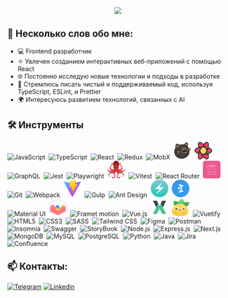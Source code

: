 <p align="center">
  <img src="assets/header.png">
</p>

## 📄 Несколько слов обо мне:

- 💻 Frontend разработчик
- ⚛️ Увлечен созданием интерактивных веб-приложений с помощью React
- 🌐 Постоянно исследую новые технологии и подходы в разработке
- 🚀 Стремлюсь писать чистый и поддерживаемый код, используя TypeScript, ESLint, и Prettier
- 🌍 Интересуюсь развитием технологий, связанных с AI

## 🛠️ Инструменты

<img src="https://cdn.jsdelivr.net/gh/devicons/devicon@latest/icons/javascript/javascript-original.svg" alt="JavaScript" title="JavaScript" width="40" height="40" />&nbsp;
<img src="https://cdn.jsdelivr.net/gh/devicons/devicon@latest/icons/typescript/typescript-original.svg" alt="TypeScript" title="TypeScript" width="40" height="40" />&nbsp;
<img src="https://cdn.jsdelivr.net/gh/devicons/devicon@latest/icons/react/react-original.svg" alt="React" title="React" width="40" height="40" />&nbsp;
<img src="https://cdn.jsdelivr.net/gh/devicons/devicon@latest/icons/redux/redux-original.svg" alt="Redux" title="Redux" width="40" height="40" />&nbsp;
<img src="https://cdn.jsdelivr.net/gh/devicons/devicon@latest/icons/mobx/mobx-original.svg" alt="MobX" title="MobX" width="40" height="40" />&nbsp;
<img src="./assets/zustand.svg" alt="Zustand" title="Zustand" width="40" height="40" />&nbsp;
<img src="./assets/react-query.svg" alt="React Query" title="React Query" width="40" height="40" />&nbsp;
<img src="https://cdn.jsdelivr.net/gh/devicons/devicon@latest/icons/graphql/graphql-plain.svg" alt="GraphQL" title="GraphQL" width="40" height="40" />&nbsp;
<img src="https://cdn.jsdelivr.net/gh/devicons/devicon@latest/icons/jest/jest-plain.svg" alt="Jest" title="Jest" width="40" height="40" />&nbsp;
<img src="https://cdn.jsdelivr.net/gh/devicons/devicon@latest/icons/playwright/playwright-original.svg" alt="Playwright" title="Playwright" width="40" height="40" />&nbsp;
<img src="./assets/react-testing-library.svg" alt="React Testing Library" title="React Testing Library" width="40" height="40" />&nbsp;
<img src="https://cdn.jsdelivr.net/gh/devicons/devicon@latest/icons/vitest/vitest-original.svg" alt="Vitest" title="Vitest" width="40" height="40" />&nbsp;
<img src="https://cdn.jsdelivr.net/gh/devicons/devicon@latest/icons/reactrouter/reactrouter-original.svg" alt="React Router" title="React Router" width="40" height="40" />&nbsp;
<img src="./assets/react-hook-form.svg" alt="React Hook Form" title="React Hook Form" width="40" height="40" />&nbsp;
<img src="https://cdn.jsdelivr.net/gh/devicons/devicon@latest/icons/git/git-original.svg" alt="Git" title="Git" width="40" height="40" />&nbsp;
<img src="https://cdn.jsdelivr.net/gh/devicons/devicon@latest/icons/webpack/webpack-original.svg" alt="Webpack" title="Webpack" width="40" height="40" />&nbsp;
<img src="./assets/vite.svg" alt="Vite" title="Vite" width="40" height="40" />&nbsp;
<img src="https://cdn.jsdelivr.net/gh/devicons/devicon@latest/icons/gulp/gulp-plain.svg" alt="Gulp" title="Gulp" width="40" height="40" />&nbsp;
<img src="https://cdn.jsdelivr.net/gh/devicons/devicon@latest/icons/antdesign/antdesign-original.svg" alt="Ant Design" title="Ant Design" width="40" height="40" />&nbsp;
<img src="./assets/chakra-ui-icon.svg" alt="Chakra UI" title="Chakra UI" width="40" height="40" />&nbsp;
<img src="./assets/mantine.svg" alt="Mantine" title="Mantine" width="40" height="40" />&nbsp;
<img src="https://cdn.jsdelivr.net/gh/devicons/devicon@latest/icons/materialui/materialui-original.svg" alt="Material UI" title="Material UI" width="40" height="40" />&nbsp;
<img src="./assets/chart-js.svg" alt="Chart.js" title="Chart.js" width="40" height="40" />&nbsp;
<img src="https://cdn.jsdelivr.net/gh/devicons/devicon@latest/icons/framermotion/framermotion-original.svg"  alt="Framet motion" title="Framet motion" width="40" height="40" />&nbsp;
<img src="https://cdn.jsdelivr.net/gh/devicons/devicon@latest/icons/vuejs/vuejs-original.svg" alt="Vue.js" title="Vue.js" width="40" height="40" />&nbsp;
<img src="./assets/vuex.svg" alt="Vuex" title="Vuex" width="40" height="40" />&nbsp;
<img src="./assets/pinia.svg" alt="Pinia" title="Pinia" width="40" height="40" />&nbsp;
<img src="https://cdn.jsdelivr.net/gh/devicons/devicon@latest/icons/vuetify/vuetify-original.svg" alt="Vuetify" title="Vuetify" width="40" height="40" />&nbsp;
<img src="https://cdn.jsdelivr.net/gh/devicons/devicon@latest/icons/html5/html5-original.svg" alt="HTML5" title="HTML5" width="40" height="40" />&nbsp;
<img src="https://cdn.jsdelivr.net/gh/devicons/devicon@latest/icons/css3/css3-original.svg" alt="CSS3" title="CSS3" width="40" height="40" />&nbsp;
<img src="https://cdn.jsdelivr.net/gh/devicons/devicon@latest/icons/sass/sass-original.svg" alt="SASS" title="SASS" width="40" height="40" />&nbsp;
<img src="https://cdn.jsdelivr.net/gh/devicons/devicon@latest/icons/tailwindcss/tailwindcss-original.svg" alt="Tailwind CSS" title="Tailwind CSS" width="40" height="40" />&nbsp;
<img src="https://cdn.jsdelivr.net/gh/devicons/devicon@latest/icons/figma/figma-original.svg" alt="Figma" title="Figma" width="40" height="40" />&nbsp;
<img src="https://cdn.jsdelivr.net/gh/devicons/devicon@latest/icons/postman/postman-original.svg" alt="Postman" title="Postman" width="40" height="40" />&nbsp;
<img src="https://cdn.jsdelivr.net/gh/devicons/devicon@latest/icons/insomnia/insomnia-original.svg" alt="Insomnia" title="Insomnia" width="40" height="40" />&nbsp;
<img src="https://cdn.jsdelivr.net/gh/devicons/devicon@latest/icons/swagger/swagger-original.svg" alt="Swagger" title="Swagger" width="40" height="40" />&nbsp;
<img src="https://cdn.jsdelivr.net/gh/devicons/devicon@latest/icons/storybook/storybook-original.svg" alt="StoryBook" title="StoryBook" width="40" height="40" />&nbsp;
<img src="https://cdn.jsdelivr.net/gh/devicons/devicon@latest/icons/nodejs/nodejs-original.svg" alt="Node.js" title="Node.js" width="40" height="40" />&nbsp;
<img src="https://cdn.jsdelivr.net/gh/devicons/devicon@latest/icons/express/express-original.svg" alt="Express.js" title="Express.js" width="40" height="40" />&nbsp;
<img src="https://cdn.jsdelivr.net/gh/devicons/devicon@latest/icons/nextjs/nextjs-original.svg" alt="Next.js" title="Next.js" width="40" height="40"/>&nbsp;
<img src="https://cdn.jsdelivr.net/gh/devicons/devicon@latest/icons/mongodb/mongodb-original.svg" alt="MongoDB" title="MongoDB" width="40" height="40" />&nbsp;
<img src="https://cdn.jsdelivr.net/gh/devicons/devicon@latest/icons/mysql/mysql-original.svg" alt="MySQL" title="MySQL" width="40" height="40" />&nbsp;
<img src="https://cdn.jsdelivr.net/gh/devicons/devicon@latest/icons/postgresql/postgresql-original.svg" alt="PostgreSQL" title="PostgreSQL" width="40" height="40" />&nbsp;
<img src="https://cdn.jsdelivr.net/gh/devicons/devicon@latest/icons/python/python-original.svg"  alt="Python" title="Python" width="40" height="40" />&nbsp;
<img src="https://cdn.jsdelivr.net/gh/devicons/devicon@latest/icons/java/java-original.svg" alt="Java" title="Java" width="40" height="40" />&nbsp;
<img src="https://cdn.jsdelivr.net/gh/devicons/devicon@latest/icons/jira/jira-original.svg" alt="Jira" title="Jira" width="40" height="40" />&nbsp;
<img src="https://cdn.jsdelivr.net/gh/devicons/devicon@latest/icons/confluence/confluence-original.svg" alt="Confluence" title="Confluence" width="40" height="40" />&nbsp;


## 📫 Контакты:

[![Telegram](https://img.shields.io/badge/-Telegram-26A5E4?style=for-the-badge&logo=Telegram&logoColor=white)](https://t.me/klekwedge)
[![Linkedin](https://img.shields.io/badge/-LinkedIn-0A66C2?style=for-the-badge&logo=LinkedIn&logoColor=white)](https://www.linkedin.com/in/klekwedge/)
